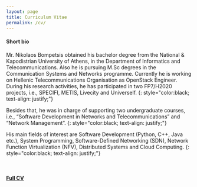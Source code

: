 ```yaml
---
layout: page
title: Curriculum Vitae
permalink: /cv/
---
```


#### Short bio


Mr. Nikolaos Bompetsis obtained his bachelor degree from the National & Kapodistrian University of Athens, in the Department of Informatics and Telecommunications. Also he is pursuing M.Sc degrees in the Communication Systems and Networks programme. Currently he is working on Hellenic Telecommunications Organisation as OpenStack Engineer. During his research activities, he has participated in two FP7/H2020 projects, i.e., SPECIFI, METIS, Livecity and Univerself.
{: style="color:black; text-align: justify;"}

Besides that, he was in charge of supporting two undergraduate courses, i.e., “Software Development in Networks and Telecommunications” and “Network Management”.
{: style="color:black; text-align: justify;"}

His main fields of interest are Software Development (Python, C++, Java etc.), System Programming, Software-Defined Networking (SDN), Network Function Virtualization (NFV), Distributed Systems and Cloud Computing.
{: style="color:black; text-align: justify;"}

<br>

#### [Full CV](../assest/NikolasBompetsisCV.pdf)

<!-- #### *Work Experience*

##### *Current*
- Employer:
**Hellenic Telecommunications Organization (OTE)**
- Occupation:
**OpenStack Software Engineer**
- Date:
**March 2016 to present**

##### *Previous*

- Employer:
**University of Athens, Department of Informatics**

- Occupation:
**Research & Development**

- Date:
**March 2013 to February 2016** -->


<!-- #### *Education*

##### *M.Sc*

- Institute:
**NTUA - Informatics and Telecommunications**
- Title:
**Communication Systems and Networks**
- Department: -->

<!-- ##### *B.Sc*

- Institute:
**NTUA - Informatics and Telecommunications**
<!-- - Department: -->
<!-- **Informatics and Telecommunications**
- Bachelor Thesis Title:
**Semantic profiling mechanism based on ontologies**  -->

